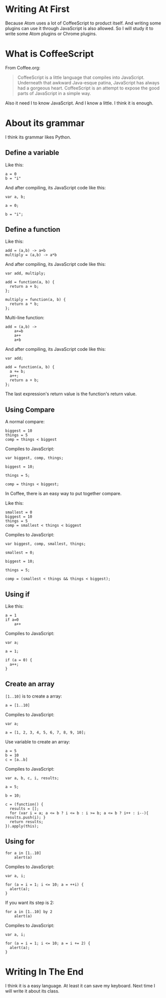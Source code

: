 # Writing At First
Because Atom uses a lot of CoffeeScript to product itself. And writing some plugins can use it through JavaScript is also allowed. So I will study it to write some Atom plugins or Chrome plugins.

# What is CoffeeScript
From Coffee.org:
> CoffeeScript is a little language that compiles into JavaScript. Underneath that awkward Java-esque patina, JavaScript has always had a gorgeous heart. CoffeeScript is an attempt to expose the good parts of JavaScript in a simple way.

Also it need I to know JavaScript. And I know a little. I think it is enough.

# About its grammar
I think its grammar likes Python.
## Define a variable
Like this:
```
a = 0
b = "i"
```
And after compiling, its JavaScript code like this:
```
var a, b;

a = 0;

b = "i";
```
## Define a function
Like this:
```
add = (a,b) -> a+b
multiply = (a,b) -> a*b
```
And after compiling, its JavaScript code like this:
```
var add, multiply;

add = function(a, b) {
  return a + b;
};

multiply = function(a, b) {
  return a * b;
};
```
Multi-line function:
```
add = (a,b) ->
    a+=b
    a++
    a+b
```
And after compiling, its JavaScript code like this:
```
var add;

add = function(a, b) {
  a += b;
  a++;
  return a + b;
};
```
The last expression's return value is the function's return value.
## Using Compare
A normal compare:
```
biggest = 10
things = 5
comp = things < biggest
```
Compiles to JavaScript:
```
var biggest, comp, things;

biggest = 10;

things = 5;

comp = things < biggest;
```
In Coffee, there is an easy way to put together compare.

Like this:
```
smallest = 0
biggest = 10
things = 5
comp = smallest < things < biggest
```
Compiles to JavaScript:
```
var biggest, comp, smallest, things;

smallest = 0;

biggest = 10;

things = 5;

comp = (smallest < things && things < biggest);
```
## Using if
Like this:
```
a = 1
if a=0
    a++
```
Compiles to JavaScript:
```
var a;

a = 1;

if (a = 0) {
  a++;
}
```
## Create an array

`[1..10]` is to create a array:
```
a = [1..10]
```
Compiles to JavaScript:
```
var a;

a = [1, 2, 3, 4, 5, 6, 7, 8, 9, 10];
```
Use variable to create an array:
```
a = 5
b = 10
c = [a..b]
```
Compiles to JavaScript:
```
var a, b, c, i, results;

a = 5;

b = 10;

c = (function() {
  results = [];
  for (var i = a; a <= b ? i <= b : i >= b; a <= b ? i++ : i--){ results.push(i); }
  return results;
}).apply(this);
```
## Using for
```
for a in [1..10]
    alert(a)
```
Compiles to JavaScript:
```
var a, i;

for (a = i = 1; i <= 10; a = ++i) {
  alert(a);
}
```
If you want its step is 2:
```
for a in [1..10] by 2
    alert(a)
```
Compiles to JavaScript:
```
var a, i;

for (a = i = 1; i <= 10; a = i += 2) {
  alert(a);
}
```
# Writing In The End
I think it is a easy language. At least it can save my keyboard. Next time I will write it about its class.
